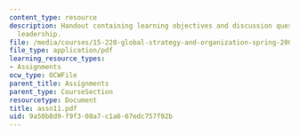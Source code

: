 ```yaml
---
content_type: resource
description: Handout containing learning objectives and discussion questions on global
  leadership.
file: /media/courses/15-220-global-strategy-and-organization-spring-2008/9a50b8d9f9f308a7c1a667edc757f92b_assn11.pdf
file_type: application/pdf
learning_resource_types:
- Assignments
ocw_type: OCWFile
parent_title: Assignments
parent_type: CourseSection
resourcetype: Document
title: assn11.pdf
uid: 9a50b8d9-f9f3-08a7-c1a6-67edc757f92b
---
```

